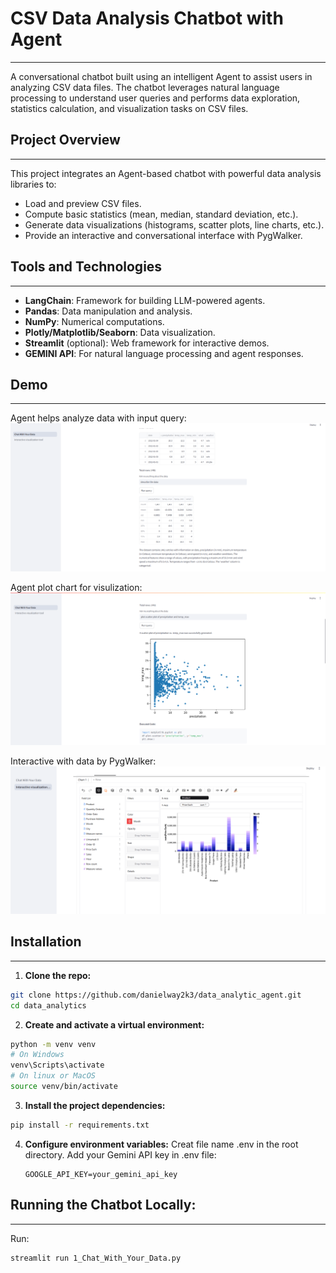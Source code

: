 # CSV Data Analysis Chatbot with Agent
---

A conversational chatbot built using an intelligent Agent to assist users in analyzing CSV data files. The chatbot leverages natural language processing to understand user queries and performs data exploration, statistics calculation, and visualization tasks on CSV files.

## Project Overview
---

This project integrates an Agent-based chatbot with powerful data analysis libraries to:
- Load and preview CSV files.
- Compute basic statistics (mean, median, standard deviation, etc.).
- Generate data visualizations (histograms, scatter plots, line charts, etc.).
- Provide an interactive and conversational interface with PygWalker.

## Tools and Technologies
---

- **LangChain**: Framework for building LLM-powered agents.
- **Pandas**: Data manipulation and analysis.
- **NumPy**: Numerical computations.
- **Plotly/Matplotlib/Seaborn**: Data visualization.
- **Streamlit** (optional): Web framework for interactive demos.
- **GEMINI API**: For natural language processing and agent responses.

## Demo
---
Agent helps analyze data with input query:
![Demo agent analyze data](assets/images/img_3.png)

Agent plot chart for visulization:
![Demo agent plot chart](assets/images/img_1.png)

Interactive with data by PygWalker:
![Demo tool interactive with data](assets/images/img_5.png)

## Installation
---

1. **Clone the repo:**
```bash
git clone https://github.com/danielway2k3/data_analytic_agent.git
cd data_analytics
```

2. **Create and activate a virtual environment:**
```bash
python -m venv venv
# On Windows
venv\Scripts\activate
# On linux or MacOS
source venv/bin/activate
```

3. **Install the project dependencies:**
```bash
pip install -r requirements.txt
```

4. **Configure environment variables:**
    Creat file name .env in the root directory.
    Add your Gemini API key in .env file:
    ```
    GOOGLE_API_KEY=your_gemini_api_key
    ```

## Running the Chatbot Locally:
---

Run:
```bash
streamlit run 1_Chat_With_Your_Data.py
```
